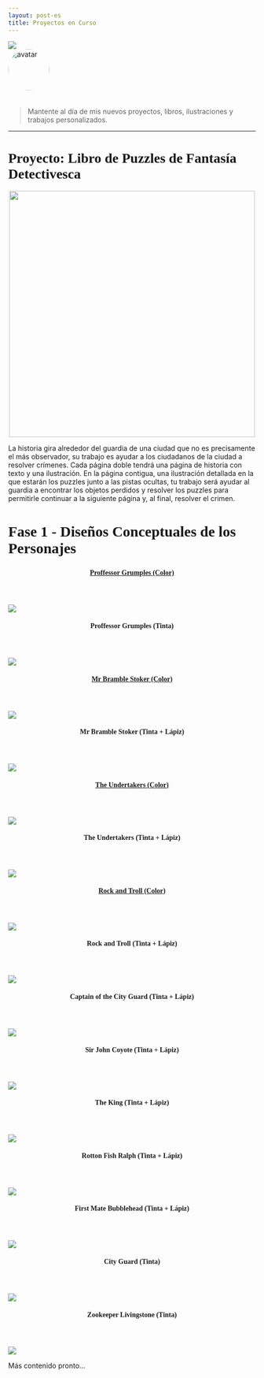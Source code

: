 ```yaml
---
layout: post-es
title: Proyectos en Curso
---
```


<img src="/images/custom/UnderConstruction.jpg" class="fit image">

<section>
  <img src="/images/avatar.jpg" alt="avatar" style="width: 6em; margin-bottom: 20px; border-radius: 200px;" />
  <blockquote>
    <p>Mantente al día de mis nuevos proyectos, libros, ilustraciones y trabajos personalizados.</p>
  </blockquote>
</section>

<hr>

<!-- PROJECT START -->
<h1 style="font-family: Pacifico;">Proyecto: Libro de Puzzles de Fantasía Detectivesca</h1>

<center><img src="/images/current/OUaCLogo.jpg" class="image" width="500px"></center>

La historia gira alrededor del guardia de una ciudad que no es precisamente el más observador, su trabajo es ayudar a los ciudadanos de la ciudad a resolver crímenes. Cada página doble tendrá una página de historia con texto y una ilustración. En la página contigua, una ilustración detallada en la que estarán los puzzles junto a las pistas ocultas, tu trabajo será ayudar al guardia a encontrar los objetos perdidos y resolver los puzzles para permitirle continuar a la siguiente página y, al final, resolver el crimen.

<h2 style="font-family: Pacifico; font-size: 30px;">Fase 1 - Diseños Conceptuales de los Personajes</h2>

<section>
  <div class="row">
    <article class="6u 12u(small)">
      <header>
        <h4><a href="/es/current/proffessor-grumples.html" style="font-family: Oswald;">Proffessor Grumples (Color)</a></h4>
      </header>
      <section>
        <a href="/es/current/proffessor-grumples.html"><img src="/images/current/ProffGrumples800x800.jpg" class="fit image"></a>
      </section>
    </article>
    <article class="6u 12u(small)">
      <header>
        <h4 style="font-family: Oswald;">Proffessor Grumples (Tinta)</h4>
      </header>
      <section>
        <img src="/images/current/ProffGrumplesInk800x800.jpg" class="fit image">
      </section>
    </article>
  </div>
  <div class="row">
    <article class="6u 12u(small)">
      <header>
        <h4><a href="/es/current/mr-bramble-stoker.html" style="font-family: Oswald;">Mr Bramble Stoker (Color)</a></h4>
      </header>
      <section>
        <a href="/es/current/mr-bramble-stoker.html"><img src="/images/current/MrStoker800X800.jpg" class="fit image"></a>
      </section>
    </article>
    <article class="6u 12u(small)">
      <header>
        <h4 style="font-family: Oswald;">Mr Bramble Stoker (Tinta + Lápiz)</h4>
      </header>
      <section>
        <img src="/images/current/MrStokerInk800x800.jpg" class="fit image">
      </section>
    </article>
  </div>
  <div class="row">
    <article class="6u 12u(small)">
      <header>
        <h4><a href="/es/current/brains-wolfgang.html" style="font-family: Oswald;">The Undertakers (Color)</a></h4>
      </header>
      <section>
        <a href="/es/current/brains-wolfgang.html"><img src="/images/current/BrainsWolfgang800x800.jpg" class="fit image"></a>
      </section>
    </article>
    <article class="6u 12u(small)">
      <header>
        <h4 style="font-family: Oswald;">The Undertakers (Tinta + Lápiz)</h4>
      </header>
      <section>
        <img src="/images/current/BrainsWolfgangInk800x800.jpg" class="fit image">
      </section>
    </article>
  </div>
  <div class="row">
    <article class="6u 12u(small)">
      <header>
        <h4><a href="/es/current/rock-troll.html" style="font-family: Oswald;">Rock and Troll (Color)</a></h4>
      </header>
      <section>
        <a href="/es/current/rock-troll.html"><img src="/images/current/RockandTroll800x800.jpg" class="fit image"></a>
      </section>
    </article>
    <article class="6u 12u(small)">
    <header>
      <h4 style="font-family: Oswald;">Rock and Troll (Tinta + Lápiz)</h4>
    </header>
      <section>
        <img src="/images/current/RockandTrollInk800x800.jpg" class="fit image">
      </section>
    </article>
  </div>
  <div class="row">
    <article class="6u 12u(small)">
      <header>
        <h4 style="font-family: Oswald;">Captain of the City Guard (Tinta + Lápiz)</h4>
      </header>
      <section>
        <img src="/images/current/CaptainCityGuardInk800x800.jpg" class="fit image">
      </section>
    </article>
    <article class="6u 12u(small)">
      <header>
        <h4 style="font-family: Oswald;">Sir John Coyote (Tinta + Lápiz)</h4>
      </header>
      <section>
        <img src="/images/current/SirJohnCoyoteInk800x800.jpg" class="fit image">
      </section>
    </article>
  </div>
  <div class="row">
    <article class="6u 12u(small)">
      <header>
        <h4 style="font-family: Oswald;">The King (Tinta + Lápiz)</h4>
      </header>
      <section>
        <img src="/images/current/TheKingInk800x800.jpg" class="fit image">
      </section>
    </article>
    <article class="6u 12u(small)">
      <header>
        <h4 style="font-family: Oswald;">Rotton Fish Ralph (Tinta + Lápiz)</h4>
      </header>
      <section>
        <img src="/images/current/RottonFishRalphInk800x800.jpg" class="fit image">
      </section>
    </article>
  </div>
  <div class="row">
    <article class="6u 12u(small)">
      <header>
        <h4 style="font-family: Oswald;">First Mate Bubblehead (Tinta + Lápiz)</h4>
      </header>
      <section>
        <img src="/images/current/FirstMateBubbleheadInk800x800.jpg" class="fit image">
      </section>
    </article>
    <article class="6u 12u(small)">
      <header>
        <h4 style="font-family: Oswald;">City Guard (Tinta)</h4>
      </header>
      <section>
        <img src="/images/current/CityGuardInk800x800.jpg" class="fit image">
      </section>
    </article>
  </div>
  <div class="row">
    <article class="6u 12u(small)">
      <header>
        <h4 style="font-family: Oswald;">Zookeeper Livingstone (Tinta)</h4>
      </header>
      <section>
        <img src="/images/current/ZookeeperLivingstoneInk800x800.jpg" class="fit image">
      </section>
    </article>
  </div>
  <!-- NEW IMAGE TEMPLATE
  <article class="6u 12u(small)">
    <header>
      <h4><a href="/current/ITEM_TITLE.html" style="font-family: Oswald;">TITLE</a></h4>
    </header>
    <section>
      <a href="/current/ITEM_TITLE.html"><img src="/images/current/IMAGE.jpg" class="fit image"></a>
      <p style="text-align: center;">DESCRIPTION</p>
    </section>
  </article>
  -->
  <!-- NEW ROW TEMPLATE
  <div class="row">
    <article class="6u 12u(small)">
      <header>
        <h4><a href="/current/ITEM_TITLE.html" style="font-family: Oswald;">TITLE</a></h4>
      </header>
      <section>
        <a href="/current/ITEM_TITLE.html"><img src="/images/current/IMAGE.jpg" class="fit image"></a>
        <p style="text-align: center;">DESCRIPTION</p>
      </section>
    </article>
  </div>
  -->
</section>

<!-- PROJECT END -->

Más contenido pronto...
